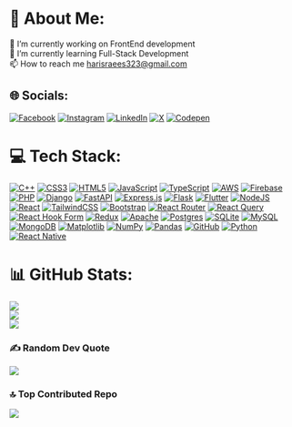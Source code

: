 # 💫 About Me:
🔭 I’m currently working on FrontEnd development<br>🌱 I’m currently learning Full-Stack Development<br>📫 How to reach me harisraees323@gmail.com<br>


## 🌐 Socials:
[![Facebook](https://img.shields.io/badge/Facebook-%231877F2.svg?logo=Facebook&logoColor=white)](https://facebook.com/harisraiss) 
[![Instagram](https://img.shields.io/badge/Instagram-%23E4405F.svg?logo=Instagram&logoColor=white)](https://instagram.com/harisraiss) 
[![LinkedIn](https://img.shields.io/badge/LinkedIn-%230077B5.svg?logo=linkedin&logoColor=white)](https://linkedin.com/in/HarisRaees) 
[![X](https://img.shields.io/badge/X-black.svg?logo=X&logoColor=white)](https://x.com/harisraees3) 
[![Codepen](https://img.shields.io/badge/Codepen-000000?style=for-the-badge&logo=codepen&logoColor=white)](https://codepen.io/Haris-Raees) 


# 💻 Tech Stack:
[![C++](https://img.shields.io/badge/c++-%2300599C.svg?style=plastic&logo=c%2B%2B&logoColor=white)](https://en.wikipedia.org/wiki/C%2B%2B)
[![CSS3](https://img.shields.io/badge/css3-%231572B6.svg?style=plastic&logo=css3&logoColor=white)](https://developer.mozilla.org/en-US/docs/Web/CSS)
[![HTML5](https://img.shields.io/badge/html5-%23E34F26.svg?style=plastic&logo=html5&logoColor=white)](https://developer.mozilla.org/en-US/docs/Web/HTML)
[![JavaScript](https://img.shields.io/badge/javascript-%23323330.svg?style=plastic&logo=javascript&logoColor=%23F7DF1E)](https://developer.mozilla.org/en-US/docs/Web/JavaScript)
[![TypeScript](https://img.shields.io/badge/typescript-%23007ACC.svg?style=plastic&logo=typescript&logoColor=white)](https://www.typescriptlang.org/)
[![AWS](https://img.shields.io/badge/AWS-%23FF9900.svg?style=plastic&logo=amazon-aws&logoColor=white)](https://aws.amazon.com/)
[![Firebase](https://img.shields.io/badge/firebase-%23039BE5.svg?style=plastic&logo=firebase)](https://firebase.google.com/)
[![PHP](https://img.shields.io/badge/php-%23777BB4.svg?style=plastic&logo=php&logoColor=white)](https://www.php.net/)
[![Django](https://img.shields.io/badge/django-%23092E20.svg?style=plastic&logo=django&logoColor=white)](https://www.djangoproject.com/)
[![FastAPI](https://img.shields.io/badge/FastAPI-005571?style=plastic&logo=fastapi)](https://fastapi.tiangolo.com/)
[![Express.js](https://img.shields.io/badge/express.js-%23404d59.svg?style=plastic&logo=express&logoColor=%2361DAFB)](https://expressjs.com/)
[![Flask](https://img.shields.io/badge/flask-%23000.svg?style=plastic&logo=flask&logoColor=white)](https://flask.palletsprojects.com/)
[![Flutter](https://img.shields.io/badge/Flutter-%2302569B.svg?style=plastic&logo=Flutter&logoColor=white)](https://flutter.dev/)
[![NodeJS](https://img.shields.io/badge/node.js-6DA55F?style=plastic&logo=node.js&logoColor=white)](https://nodejs.org/)
[![React](https://img.shields.io/badge/react-%2320232a.svg?style=plastic&logo=react&logoColor=%2361DAFB)](https://reactjs.org/)
[![TailwindCSS](https://img.shields.io/badge/tailwindcss-%2338B2AC.svg?style=plastic&logo=tailwind-css&logoColor=white)](https://tailwindcss.com/)
[![Bootstrap](https://img.shields.io/badge/bootstrap-%238511FA.svg?style=plastic&logo=bootstrap&logoColor=white)](https://getbootstrap.com/)
[![React Router](https://img.shields.io/badge/React_Router-CA4245?style=plastic&logo=react-router&logoColor=white)](https://reactrouter.com/)
[![React Query](https://img.shields.io/badge/-React%20Query-FF4154?style=plastic&logo=react%20query&logoColor=white)](https://react-query.tanstack.com/)
[![React Hook Form](https://img.shields.io/badge/React%20Hook%20Form-%23EC5990.svg?style=plastic&logo=reacthookform&logoColor=white)](https://react-hook-form.com/)
[![Redux](https://img.shields.io/badge/redux-%23593d88.svg?style=plastic&logo=redux&logoColor=white)](https://redux.js.org/)
[![Apache](https://img.shields.io/badge/apache-%23D42029.svg?style=plastic&logo=apache&logoColor=white)](https://httpd.apache.org/)
[![Postgres](https://img.shields.io/badge/postgres-%23316192.svg?style=plastic&logo=postgresql&logoColor=white)](https://www.postgresql.org/)
[![SQLite](https://img.shields.io/badge/sqlite-%2307405e.svg?style=plastic&logo=sqlite&logoColor=white)](https://www.sqlite.org/)
[![MySQL](https://img.shields.io/badge/mysql-4479A1.svg?style=plastic&logo=mysql&logoColor=white)](https://www.mysql.com/)
[![MongoDB](https://img.shields.io/badge/MongoDB-%234ea94b.svg?style=plastic&logo=mongodb&logoColor=white)](https://www.mongodb.com/)
[![Matplotlib](https://img.shields.io/badge/Matplotlib-%23ffffff.svg?style=plastic&logo=Matplotlib&logoColor=black)](https://matplotlib.org/)
[![NumPy](https://img.shields.io/badge/numpy-%23013243.svg?style=plastic&logo=numpy&logoColor=white)](https://numpy.org/)
[![Pandas](https://img.shields.io/badge/pandas-%23150458.svg?style=plastic&logo=pandas&logoColor=white)](https://pandas.pydata.org/)
[![GitHub](https://img.shields.io/badge/github-%23121011.svg?style=plastic&logo=github&logoColor=white)](https://github.com/)
[![Python](https://img.shields.io/badge/python-3670A0?style=plastic&logo=python&logoColor=ffdd54)](https://www.python.org/)
[![React Native](https://img.shields.io/badge/react_native-%2320232a.svg?style=plastic&logo=react&logoColor=%2361DAFB)](https://reactnative.dev/)

# 📊 GitHub Stats:
![](https://github-readme-stats.vercel.app/api?username=harisrais&theme=dark&hide_border=true&include_all_commits=true&count_private=true)<br/>
![](https://github-readme-streak-stats.herokuapp.com/?user=harisrais&theme=dark&hide_border=true)<br/>
![](https://github-readme-stats.vercel.app/api/top-langs/?username=harisrais&theme=dark&hide_border=true&include_all_commits=true&count_private=true&layout=compact)

### ✍️ Random Dev Quote
![](https://quotes-github-readme.vercel.app/api?type=horizontal&theme=radical)

### 🔝 Top Contributed Repo
![](https://github-contributor-stats.vercel.app/api?username=harisrais&limit=5&theme=dark&combine_all_yearly_contributions=true)

<!-- Proudly created with GPRM ( https://gprm.itsvg.in ) -->
